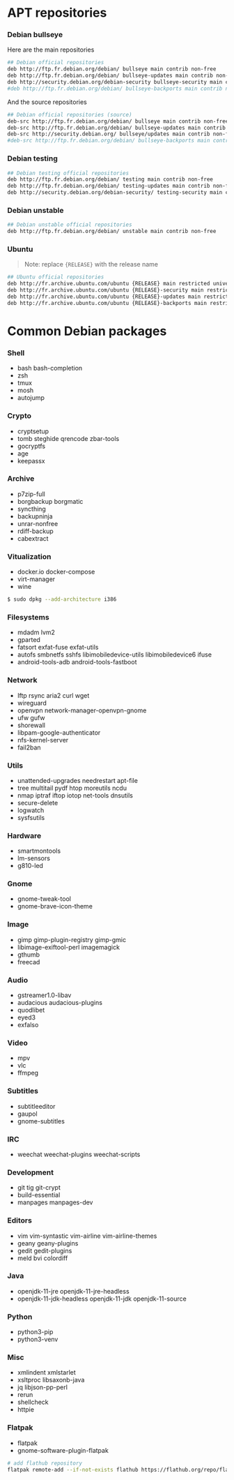 # APT repositories

### Debian bullseye

Here are the main repositories

```sh
## Debian official repositories
deb http://ftp.fr.debian.org/debian/ bullseye main contrib non-free
deb http://ftp.fr.debian.org/debian/ bullseye-updates main contrib non-free
deb http://security.debian.org/debian-security bullseye-security main contrib non-free
#deb http://ftp.fr.debian.org/debian/ bullseye-backports main contrib non-free
```

And the source repositories

```sh
## Debian official repositories (source)
deb-src http://ftp.fr.debian.org/debian/ bullseye main contrib non-free
deb-src http://ftp.fr.debian.org/debian/ bullseye-updates main contrib non-free
deb-src http://security.debian.org/ bullseye/updates main contrib non-free
#deb-src http://ftp.fr.debian.org/debian/ bullseye-backports main contrib non-free
```

### Debian testing

```sh
## Debian testing official repositories
deb http://ftp.fr.debian.org/debian/ testing main contrib non-free
deb http://ftp.fr.debian.org/debian/ testing-updates main contrib non-free
deb http://security.debian.org/debian-security/ testing-security main contrib non-free
```

### Debian unstable

```sh
## Debian unstable official repositories
deb http://ftp.fr.debian.org/debian/ unstable main contrib non-free
```

### Ubuntu

> Note: replace `{RELEASE}` with the release name

```sh
## Ubuntu official repositories
deb http://fr.archive.ubuntu.com/ubuntu {RELEASE} main restricted universe multiverse
deb http://fr.archive.ubuntu.com/ubuntu {RELEASE}-security main restricted universe multiverse
deb http://fr.archive.ubuntu.com/ubuntu {RELEASE}-updates main restricted universe multiverse
deb http://fr.archive.ubuntu.com/ubuntu {RELEASE}-backports main restricted universe multiverse
```

# Common Debian packages

### Shell

- bash bash-completion
- zsh
- tmux
- mosh
- autojump

### Crypto

- cryptsetup
- tomb steghide qrencode zbar-tools
- gocryptfs
- age
- keepassx

### Archive

- p7zip-full
- borgbackup borgmatic
- syncthing
- backupninja
- unrar-nonfree
- rdiff-backup
- cabextract

### Vitualization

- docker.io docker-compose
- virt-manager
- wine

```sh
$ sudo dpkg --add-architecture i386
```

### Filesystems

- mdadm lvm2
- gparted
- fatsort exfat-fuse exfat-utils
- autofs smbnetfs sshfs libimobiledevice-utils libimobiledevice6 ifuse
- android-tools-adb android-tools-fastboot

### Network

- lftp rsync aria2 curl wget
- wireguard
- openvpn network-manager-openvpn-gnome
- ufw gufw
- shorewall
- libpam-google-authenticator
- nfs-kernel-server
- fail2ban

### Utils

- unattended-upgrades needrestart apt-file
- tree multitail pydf htop moreutils ncdu
- nmap iptraf iftop iotop net-tools dnsutils
- secure-delete
- logwatch
- sysfsutils

### Hardware

- smartmontools
- lm-sensors
- g810-led

### Gnome

- gnome-tweak-tool
- gnome-brave-icon-theme

### Image

- gimp gimp-plugin-registry gimp-gmic
- libimage-exiftool-perl imagemagick
- gthumb
- freecad

### Audio

- gstreamer1.0-libav
- audacious audacious-plugins
- quodlibet
- eyed3
- exfalso

### Video

- mpv
- vlc
- ffmpeg

### Subtitles

- subtitleeditor
- gaupol
- gnome-subtitles

### IRC

- weechat weechat-plugins weechat-scripts

### Development

- git tig git-crypt
- build-essential
- manpages manpages-dev

### Editors

- vim vim-syntastic vim-airline vim-airline-themes
- geany geany-plugins
- gedit gedit-plugins
- meld bvi colordiff

### Java

- openjdk-11-jre openjdk-11-jre-headless
- openjdk-11-jdk-headless openjdk-11-jdk openjdk-11-source

### Python

- python3-pip
- python3-venv

### Misc

- xmlindent xmlstarlet
- xsltproc libsaxonb-java
- jq libjson-pp-perl
- rerun
- shellcheck
- httpie

### Flatpak

- flatpak
- gnome-software-plugin-flatpak

```sh
# add flathub repository
flatpak remote-add --if-not-exists flathub https://flathub.org/repo/flathub.flatpakrepo
```
